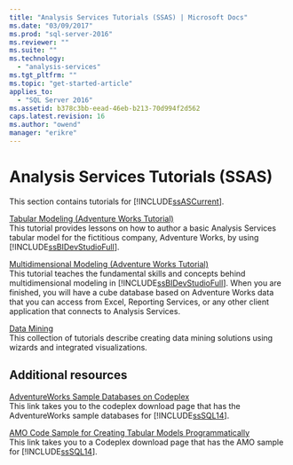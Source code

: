 ```yaml
---
title: "Analysis Services Tutorials (SSAS) | Microsoft Docs"
ms.date: "03/09/2017"
ms.prod: "sql-server-2016"
ms.reviewer: ""
ms.suite: ""
ms.technology: 
  - "analysis-services"
ms.tgt_pltfrm: ""
ms.topic: "get-started-article"
applies_to: 
  - "SQL Server 2016"
ms.assetid: b378c3bb-eead-46eb-b213-70d994f2d562
caps.latest.revision: 16
ms.author: "owend"
manager: "erikre"
---
```

# Analysis Services Tutorials (SSAS)
This section contains tutorials for [!INCLUDE[ssASCurrent](../../analysis-services/includes/ssascurrent-md.md)].  
  
[Tabular Modeling &#40;Adventure Works Tutorial&#41;](../../analysis-services/tutorials/tabular-modeling-adventure-works-tutorial.md)  
This tutorial provides lessons on how to author a basic Analysis Services tabular model for the fictitious company, Adventure Works, by using [!INCLUDE[ssBIDevStudioFull](../../analysis-services/includes/ssbidevstudiofull-md.md)].  
  
[Multidimensional Modeling &#40;Adventure Works Tutorial&#41;](../../analysis-services/tutorials/multidimensional-modeling-adventure-works-tutorial.md)  
This tutorial teaches the fundamental skills and concepts behind multidimensional modeling in [!INCLUDE[ssBIDevStudioFull](../../analysis-services/includes/ssbidevstudiofull-md.md)]. When you are finished, you will have a cube database based on Adventure Works data that you can access from Excel, Reporting Services, or any other client application that connects to Analysis Services.  
  
[Data Mining](../../analysis-services/tutorials/data-mining-tutorials-analysis-services.md)  
This collection of tutorials describe creating data mining solutions using wizards and integrated visualizations.  
  
  
## Additional resources  
[AdventureWorks Sample Databases on Codeplex](http://go.microsoft.com/fwlink/?linkID=335807)  
This link takes you to the codeplex download page that has the AdventureWorks sample databases for [!INCLUDE[ssSQL14](../../analysis-services/includes/sssql14-md.md)].  
  
[AMO Code Sample for Creating Tabular Models Programmatically](http://go.microsoft.com/fwlink/?linkID=221036)  
This link takes you to a Codeplex download page that has the AMO sample for [!INCLUDE[ssSQL14](../../analysis-services/includes/sssql14-md.md)].  
  
  
  
